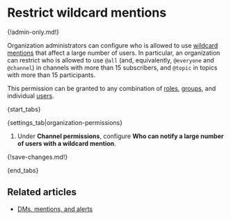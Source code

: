# Restrict wildcard mentions

{!admin-only.md!}

Organization administrators can configure who is allowed to use [wildcard
mentions](/help/dm-mention-alert-notifications#wildcard-mentions) that affect a
large number of users. In particular, an organization can restrict who is
allowed to use `@all` (and, equivalently, `@everyone` and `@channel`) in channels
with more than 15 subscribers, and `@topic` in topics with more than 15
participants.

This permission can be granted to any combination of [roles](/help/user-roles),
[groups](/help/user-groups), and individual [users](/help/manage-a-user).

{start_tabs}

{settings_tab|organization-permissions}

1. Under **Channel permissions**, configure **Who can notify a large number of
   users with a wildcard mention**.

{!save-changes.md!}

{end_tabs}

## Related articles

* [DMs, mentions, and alerts](/help/dm-mention-alert-notifications)
